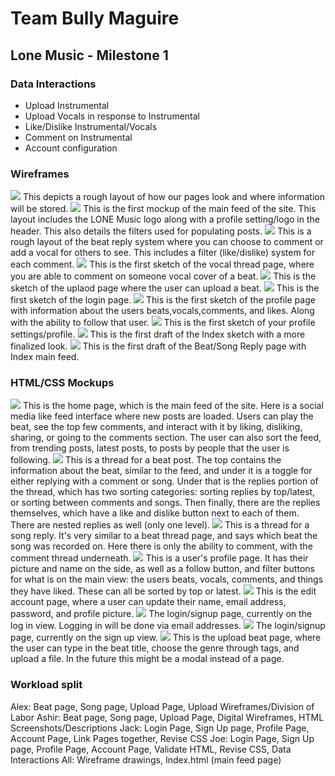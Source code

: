 # Team Bully Maguire

## Lone Music - Milestone 1

### Data Interactions

- Upload Instrumental
- Upload Vocals in response to Instrumental
- Like/Dislike Instrumental/Vocals
- Comment on Instrumental
- Account configuration

### Wireframes
![](img/Pages.png)
This depicts a rough layout of how our pages look and where information will be stored.
![](img/IndexSketch.png)
This is the first mockup of the main feed of the site. This layout includes the LONE Music logo along with a profile setting/logo in the header. This also details the filters used for populating posts. 
![](img/BeatSketch.png)
This is a rough layout of the beat reply system where you can choose to comment or add a vocal for others to see. This includes a filter (like/dislike) system for each comment. 
![](img/SongSketch.png)
This is the first sketch of the vocal thread page, where you are able to comment on someone vocal cover of a beat.
![](img/UploadSketch.png)
This is the sketch of the uplaod page where the user can upload a beat.
![](img/LoginSketch.png)
This is the first sketch of the login page.
![](img/ProfileSketch.png)
This is the first sketch of the profile page with information about the users beats,vocals,comments, and likes. Along with the ability to follow that user. 
![](img/AccountSketch.png)
This is the first sketch of your profile settings/profile. 
![](img/IndexDraft.png)
This is the first draft of the Index sketch with a more finalized look.
![](img/SongReply_BeatReply_Draft.png)
This is the first draft of the Beat/Song Reply page with Index main feed.





### HTML/CSS Mockups

![](img/Index.png)
This is the home page, which is the main feed of the site. Here is a social media like feed interface where new posts are loaded. Users can play the beat, see the top few comments, and interact with it by liking, disliking, sharing, or going to the comments section. The user can also sort the feed, from trending posts, latest posts, to posts by people that the user is following.
![](img/Beat.png)
This is a thread for a beat post. The top contains the information about the beat, similar to the feed, and under it is a toggle for either replying with a comment or song. Under that is the replies portion of the thread, which has two sorting categories: sorting replies by top/latest, or sorting between comments and songs. Then finally, there are the replies themselves, which have a like and dislike button next to each of them. There are nested replies as well (only one level).
![](img/Song.png)
This is a thread for a song reply. It's very similar to a beat thread page, and says which beat the song was recorded on. Here there is only the ability to comment, with the comment thread underneath.
![](img/Profile.png)
This is a user's profile page. It has their picture and name on the side, as well as a follow button, and filter buttons for what is on the main view: the users beats, vocals, comments, and things they have liked. These can all be sorted by top or latest.
![](img/Account.png)
This is the edit account page, where a user can update their name, email address, password, and profile picture.
![](img/Login.png)
The login/signup page, currently on the log in view. Logging in will be done via email addresses.
![](img/Signup.png)
The login/signup page, currently on the sign up view.
![](img/Upload.png)
This is the upload beat page, where the user can type in the beat title, choose the genre through tags, and upload a file. In the future this might be a modal instead of a page.


### Workload split

Alex: Beat page, Song page, Upload Page, Upload Wireframes/Division of Labor
Ashir: Beat page, Song page, Upload Page, Digital Wireframes, HTML Screenshots/Descriptions
Jack: Login Page, Sign Up page, Profile Page, Account Page, Link Pages together, Revise CSS
Joe: Login Page, Sign Up page, Profile Page, Account Page, Validate HTML, Revise CSS, Data Interactions
All: Wireframe drawings, Index.html (main feed page)